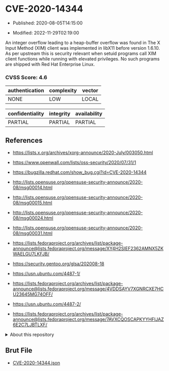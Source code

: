 # CVE-2020-14344

- Published: 2020-08-05T14:15:00

- Modified: 2022-11-29T02:19:00

An integer overflow leading to a heap-buffer overflow was found in The X Input Method (XIM) client was implemented in libX11 before version 1.6.10. As per upstream this is security relevant when setuid programs call XIM client functions while running with elevated privileges. No such programs are shipped with Red Hat Enterprise Linux.

### CVSS Score: **4.6**

| authentication | complexity | vector |
| --- | --- | --- |
| NONE | LOW | LOCAL |

| confidentiality | integrity | availability |
| --- | --- | --- |
| PARTIAL | PARTIAL | PARTIAL |

## References

* https://lists.x.org/archives/xorg-announce/2020-July/003050.html

* https://www.openwall.com/lists/oss-security/2020/07/31/1

* https://bugzilla.redhat.com/show_bug.cgi?id=CVE-2020-14344

* http://lists.opensuse.org/opensuse-security-announce/2020-08/msg00014.html

* http://lists.opensuse.org/opensuse-security-announce/2020-08/msg00015.html

* http://lists.opensuse.org/opensuse-security-announce/2020-08/msg00024.html

* http://lists.opensuse.org/opensuse-security-announce/2020-08/msg00031.html

* https://lists.fedoraproject.org/archives/list/package-announce@lists.fedoraproject.org/message/XY4H2SIEF2362AMNX5ZKWAELGU7LKFJB/

* https://security.gentoo.org/glsa/202008-18

* https://usn.ubuntu.com/4487-1/

* https://lists.fedoraproject.org/archives/list/package-announce@lists.fedoraproject.org/message/4VDDSAYV7XGNRCXE7HCU23645MG74OFF/

* https://usn.ubuntu.com/4487-2/

* https://lists.fedoraproject.org/archives/list/package-announce@lists.fedoraproject.org/message/7AVXCQOSCAPKYYHFIJAZ6E2C7LJBTLXF/

<details>
<summary>About this repository</summary> 

  This repository is part of the project [Live Hack CVE](https://github.com/Live-Hack-CVE). Main website can be found [www.live-hack.org](https://www.live-hack.org) 
  
  Made by [Sn0wAlice](https://github.com/Sn0wAlice) for the people that care about security and need to have a feed of the latest CVEs. Hope you enjoy it, don't forget to star the repo and follow me on [Twitter](https://twitter.com/Sn0wAlice) and [Github](https://github.com/Sn0wAlice). And that is my [personnal website](https://www.alice-snow.me/)

  - [Home Page](https://github.com/Live-Hack-CVE)
  - [Framework](https://github.com/Live-Hack-CVE/cve-framework)
  - [CVE database](https://github.com/Live-Hack-CVE/full_database)
  - [Changelog](https://github.com/Live-Hack-CVE/Changelog)
</details>

## Brut File

* [CVE-2020-14344.json](https://raw.githubusercontent.com/Live-Hack-CVE/full_database/main/cves/2020/CVE-2020-14344.json)

